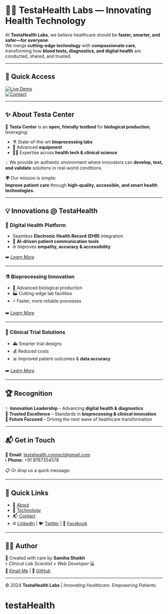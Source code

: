 # 🧪💙 TestaHealth Labs — Innovating Health Technology  

At **TestaHealth Labs**, we believe healthcare should be **faster, smarter, and safer—for everyone**.  
We merge **cutting-edge technology** with **compassionate care**, transforming how **blood tests, diagnostics, and digital health** are conducted, shared, and trusted.  

---

## 🚀 Quick Access  
[![Live Demo](https://img.shields.io/badge/🔴%20Live%20Demo-Click%20Here-red?style=for-the-badge)](https://your-live-demo-link.com)  
[![Contact](https://img.shields.io/badge/📧%20Contact-Email-blue?style=for-the-badge)](mailto:testahealth.connect@gmail.com)  

---

## ✨ About Testa Center  
🏥 **Testa Center** is an **open, friendly testbed** for **biological production**, leveraging:  
- ⚗️ State-of-the-art **bioprocessing labs**  
- 🔬 Advanced **equipment**  
- 👩‍⚕️ Expertise across **health tech & clinical science**  

💡 We provide an authentic environment where innovators can **develop, test, and validate** solutions in real-world conditions.  

🌍 Our mission is simple:  
**Improve patient care** through **high-quality, accessible, and smart health technologies.**  

---

## 💡 Innovations @ TestaHealth  

### 📱 Digital Health Platform  
- Seamless **Electronic Health Record (EHR)** integration  
- 🤖 **AI-driven patient communication tools**  
- 🌐 Improves **empathy, accuracy & accessibility**  

➡️ *[Learn More](#)*  

---

### ⚗️ Bioprocessing Innovation  
- 🔬 Advanced biological production  
- 🏭 Cutting-edge lab facilities  
- ⚡ Faster, more reliable processes  

➡️ *[Learn More](#)*  

---

### 🧬 Clinical Trial Solutions  
- 🚑 Smarter trial designs  
- 💰 Reduced costs  
- 📊 Improved patient outcomes & **data accuracy**  

➡️ *[Learn More](#)*  

---

## 🏆 Recognition  

✨ **Innovation Leadership** – Advancing **digital health & diagnostics**  
💯 **Trusted Excellence** – Standards in **bioprocessing & clinical innovation**  
🔮 **Future Focused** – Driving the next wave of healthcare transformation  

---

## 📬 Get in Touch  
💌 **Email:** testahealth.connect@gmail.com  
📞 **Phone:** +91 9767354578  

📋 Or drop us a quick message:  


---

## 🔗 Quick Links  
- 🌟 [About](#-about-testa-center)  
- 🧪 [Technology](#-innovations--testahealth)  
- 📬 [Contact](#-get-in-touch)  
- 🌐 [LinkedIn](#) | 🐦 [Twitter](#) | 📘 [Facebook](#)  

---

## 👩‍⚕️ Author  
💙 Created with care by **Samiha Shaikh**  
⚕️ *Clinical Lab Scientist × Web Developer* 💻  
📧 [Email Me](mailto:testahealth.connect@gmail.com) | 🐙 [GitHub](https://github.com/shaikh-samiha)  

---

© 2024 **TestaHealth Labs** | *Innovating Healthcare. Empowering Patients.*  
# testaHealth
